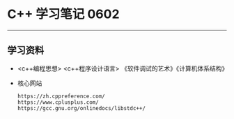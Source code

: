 # C++ 学习笔记 0602
---
## 学习资料
- <c++编程思想> <c++程序设计语言> 《软件调试的艺术》《计算机体系结构》
- 核心网站

    ```
    https://zh.cppreference.com/
    https://www.cplusplus.com/
    https://gcc.gnu.org/onlinedocs/libstdc++/
    ```
